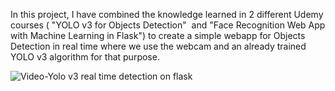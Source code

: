 
In this project, I have combined the knowledge learned in 2 different Udemy courses 
( "YOLO v3 for Objects Detection"  and "Face Recognition Web App with Machine Learning in Flask") 
to create a simple webapp for Objects Detection in real time where we use the webcam and
an already trained YOLO v3 algorithm for that purpose.


![Video-Yolo v3 real time detection on flask](https://user-images.githubusercontent.com/38459325/117171409-21162d80-adcb-11eb-895b-a518e161d8a1.gif)



